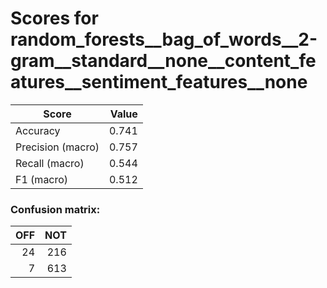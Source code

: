 # Scores for random_forests__bag_of_words__2-gram__standard__none__content_features__sentiment_features__none
|      Score      |Value|
|-----------------|----:|
|Accuracy         |0.741|
|Precision (macro)|0.757|
|Recall (macro)   |0.544|
|F1 (macro)       |0.512|

### Confusion matrix:
|OFF|NOT|
|--:|--:|
| 24|216|
|  7|613|
